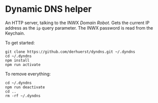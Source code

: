 # Dynamic DNS helper

An HTTP server, talking to the INWX *Domain Robot*. Gets the current IP address as the `ip` query parameter. The INWX password is read from the Keychain.

To get started:

```shell
git clone https://github.com/derhuerst/dyndns.git ~/.dyndns
cd ~/.dyndns
npm install
npm run activate
```

To remove everything:

```shell
cd ~/.dyndns
npm run deactivate
cd ..
rm -rf ~/.dyndns
```
